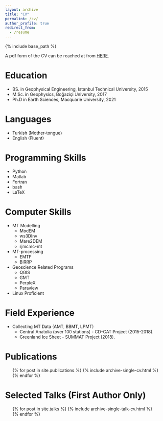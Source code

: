 ```yaml
---
layout: archive
title: "CV"
permalink: /cv/
author_profile: true
redirect_from:
  - /resume
---
```


{% include base_path %}

A pdf form of the CV can be reached at from <a href="https://sinanozaydin.github.io/files/CV_Sinan_Ozaydin.pdf">HERE</a>.

Education
======
* BS. in Geophysical Engineering, Istanbul Technical University, 2015
* M.Sc. in Geophysics, Boğaziçi University, 2017
* Ph.D in Earth Sciences, Macquarie University, 2021

Languages
======
* Turkish (Mother-tongue)
* English (Fluent)
  
Programming Skills
======
* Python
* Matlab
* Fortran
* bash
* LaTeX

Computer Skills
======
* MT Modelling
  * ModEM
  * ws3DInv
  * Mare2DEM
  * rjmcmc-mt
* MT-processing
  * EMTF
  * BIRRP
* Geoscience Related Programs
  * QGIS
  * GMT
  * PerpleX
  * Paraview
* Linux Proficient

Field Experience
======

* Collecting MT Data (AMT, BBMT, LPMT)
  * Central Anatolia (over 100 stations) - CD-CAT Project (2015-2018).
  * Greenland Ice Sheet - SUMMAT Project (2018).

Publications
======
  <ul>{% for post in site.publications %}
    {% include archive-single-cv.html %}
  {% endfor %}</ul>
  
Selected Talks (First Author Only)
======
  <ul>{% for post in site.talks %}
    {% include archive-single-talk-cv.html %}
  {% endfor %}</ul>
  
 
